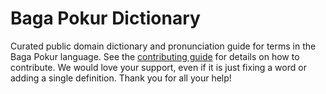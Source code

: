
# Baga Pokur Dictionary

Curated public domain dictionary and pronunciation guide for terms in the Baga Pokur language. See the [contributing guide](https://github.com/drumworkteam/term/blob/make/.github/contributing.md) for details on how to contribute. We would love your support, even if it is just fixing a word or adding a single definition. Thank you for all your help!